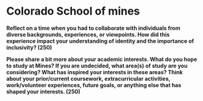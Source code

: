 # Colorado School of mines

**Reflect on a time when you had to collaborate with individuals from diverse
backgrounds, experiences, or viewpoints. How did this experience impact your
understanding of identity and the importance of inclusivity? (250)**

**Please share a bit more about your academic interests. What do you hope to
study at Mines? If you are undecided, what area(s) of study are you
considering? What has inspired your interests in these areas? Think about your
prior/current coursework, extracurricular activities, work/volunteer
experiences, future goals, or anything else that has shaped your interests. (250)**

